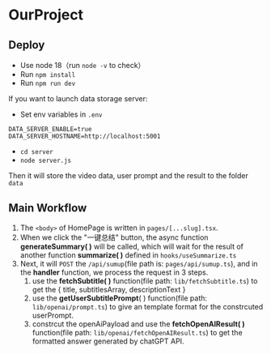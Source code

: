 # OurProject

## Deploy

- Use node 18（run `node -v` to check）
- Run `npm install`
- Run `npm run dev`

If you want to launch data storage server:

- Set env variables in `.env`

```
DATA_SERVER_ENABLE=true
DATA_SERVER_HOSTNAME=http://localhost:5001
```

- `cd server`
- `node server.js`

Then it will store the video data, user prompt and the result to the folder `data`

## Main Workflow

1. The `<body>` of HomePage is written in `pages/[...slug].tsx`.
2. When we click the "一键总结" button, the async function **generateSummary( )** will be called, which will wait for the result of another function **summarize( )** defined in `hooks/useSummarize.ts`
3. Next, it will `POST` the `/api/sumup`(file path is: `pages/api/sumup.ts`), and in the **handler** function, we process the request in 3 steps.
   1. use the **fetchSubtitle( )** function(file path: `lib/fetchSubtitle.ts`) to get the { title, subtitlesArray, descriptionText }
   2. use the **getUserSubtitlePrompt**( ) function(file path: `lib/openai/prompt.ts`) to give an template format for the constrcuted userPrompt.
   3. constrcut the openAiPayload and use the **fetchOpenAIResult( )** function(file path: `lib/openai/fetchOpenAIResult.ts`) to get the formatted answer generated by chatGPT API.
